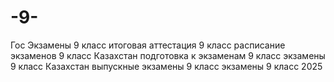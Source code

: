 # -9-
Гос Экзамены 9 класс  итоговая аттестация 9 класс расписание экзаменов 9 класс Казахстан подготовка к экзаменам 9 класс экзамены 9 класс Казахстан выпускные экзамены 9 класс экзамены 9 класс 2025
